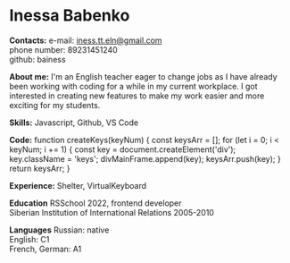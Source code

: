 Inessa Babenko
========================
**Contacts:** 
e-mail: iness.tt.eln@gmail.com </br>
phone number: 89231451240</br>
github: bainess</br>

**About me:**
I'm an English teacher eager to change jobs as I have already been working with coding for a while in my current workplace. I got interested in creating new features to make my work easier and more exciting for my students. </br>

**Skills:**
Javascript, Github, VS Code </br>

**Code:**
    function createKeys(keyNum) {
        const keysArr = [];
        for (let i = 0; i < keyNum; i += 1) {
          const key = document.createElement('div');
          key.className = 'keys';
          divMainFrame.append(key);
          keysArr.push(key);
        }
        return keysArr;
      }
      

**Experience:**
Shelter, VirtualKeyboard

**Education**
RSSchool 2022, frontend developer </br>
Siberian Institution of International Relations 2005-2010

**Languages**
Russian: native </br>
English: C1 </br>
French, German: A1


